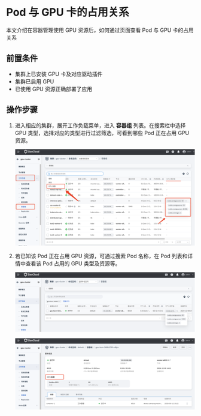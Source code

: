 # Pod 与 GPU 卡的占用关系

本文介绍在容器管理使用 GPU 资源后，如何通过页面查看 Pod 与 GPU 卡的占用关系

## 前置条件

- 集群上已安装 GPU 卡及对应驱动插件
- 集群已启用 GPU
- 已使用 GPU 资源正确部署了应用

## 操作步骤

1. 进入相应的集群，展开工作负载菜单，进入 **容器组** 列表。在搜索栏中选择 GPU 类型，选择对应的类型进行过滤筛选，可看到哪些 Pod 正在占用 GPU 资源。

    ![gpupod1](../gpu/images/gpupod1.png)

2. 若已知该 Pod 正在占用 GPU 资源，可通过搜索 Pod 名称，在 Pod 列表和详情中查看该 Pod 占用的 GPU 类型及资源等。

    ![gpupod2](../gpu/images/gpupod2.png)
  
    ![gpupod3](../gpu/images/gpupod3.png)
